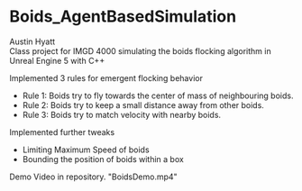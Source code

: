 # Boids_AgentBasedSimulation
Austin Hyatt<br>
Class project for IMGD 4000 simulating the boids flocking algorithm in Unreal Engine 5 with C++

Implemented 3 rules for emergent flocking behavior
- Rule 1: Boids try to fly towards the center of mass of neighbouring boids.
- Rule 2: Boids try to keep a small distance away from other boids.
- Rule 3: Boids try to match velocity with nearby boids.

Implemented further tweaks
- Limiting Maximum Speed of boids
- Bounding the position of boids within a box

Demo Video in repository. "BoidsDemo.mp4"

